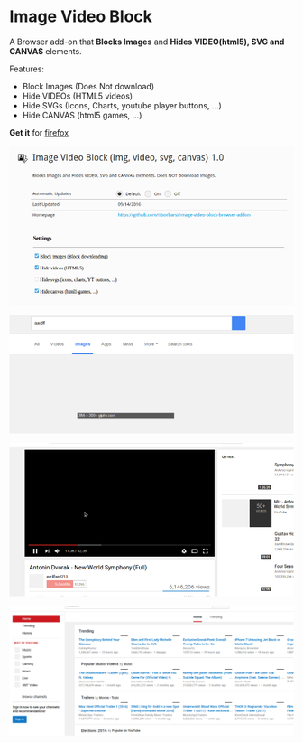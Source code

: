 # Image Video Block

A Browser add-on that **Blocks Images** and **Hides VIDEO(html5), SVG and CANVAS** elements.

Features:

- Block Images (Does Not download)
- Hide VIDEOs (HTML5 videos)
- Hide SVGs (Icons, Charts, youtube player buttons, ...)
- Hide CANVAS (html5 games, ...)

**Get it** for [firefox](https://addons.mozilla.org/en-US/firefox/addon/image-video-block/)


![](/images/settings.png "Settings")

![](/images/gi_block_images.png "Blocks images on Google Images")

![](/images/yt_hide_video.png "Hides HTML5 Videos on YouTube")

![](/images/yt_image_block.png "Hides images on YouTube")
